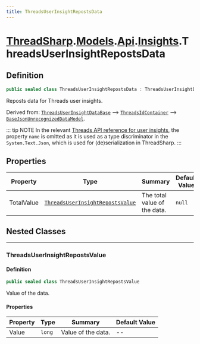 ```yaml
---
title: ThreadsUserInsightRepostsData
---
```


# [ThreadSharp](../../../).[Models](../../).[Api](../).[Insights](.).ThreadsUserInsightRepostsData

## Definition

```c#
public sealed class ThreadsUserInsightRepostsData : ThreadsUserInsightDataBase
```

Reposts data for Threads user insights.

Derived from: [`ThreadsUserInsightDataBase`](../ThreadsUserInsightDataBase) --> [`ThreadsIdContainer`](../ThreadsIdContainer) --> [`BaseJsonUnrecognizedDataModel`](../../BaseJsonUnrecognizedDataModel.md).

::: tip NOTE
In the relevant [Threads API reference for user insights](https://developers.facebook.com/docs/threads/reference/insights#get---threads-user-id--threads-insights), the property `name` is omitted as it is used as a type discriminator in the `System.Text.Json`, which is used for (de)serialization in ThreadSharp.
:::

## Properties

| Property   | Type                                                                | Summary                      | Default Value |
|------------|---------------------------------------------------------------------|------------------------------|---------------|
| TotalValue | [`ThreadsUserInsightRepostsValue`](#threadsuserinsightrepostsvalue) | The total value of the data. | `null`        |

## Nested Classes

---

### ThreadsUserInsightRepostsValue

#### Definition

```c#
public sealed class ThreadsUserInsightRepostsValue
```

Value of the data.

#### Properties

| Property | Type   | Summary            | Default Value |
|----------|--------|--------------------|---------------|
| Value    | `long` | Value of the data. | --            |